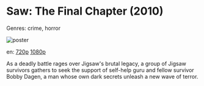 # Saw: The Final Chapter (2010)

Genres: crime, horror

![poster](http://image.tmdb.org/t/p/w500/mBQX4TCfDEk2a5mvu0Z0PFeFoUp.jpg)

en:
  [720p](magnet:?xt=urn:btih:843AD74B43D2834D39C6BB212830FA346294FE7D&tr=udp://glotorrents.pw:6969/announce&tr=udp://tracker.opentrackr.org:1337/announce&tr=udp://torrent.gresille.org:80/announce&tr=udp://tracker.openbittorrent.com:80&tr=udp://tracker.coppersurfer.tk:6969&tr=udp://tracker.leechers-paradise.org:6969&tr=udp://p4p.arenabg.ch:1337&tr=udp://tracker.internetwarriors.net:1337)
  [1080p](magnet:?xt=urn:btih:7C0A852CBAAAC91D52106C51A99B3F5C76548C04&tr=udp://glotorrents.pw:6969/announce&tr=udp://tracker.opentrackr.org:1337/announce&tr=udp://torrent.gresille.org:80/announce&tr=udp://tracker.openbittorrent.com:80&tr=udp://tracker.coppersurfer.tk:6969&tr=udp://tracker.leechers-paradise.org:6969&tr=udp://p4p.arenabg.ch:1337&tr=udp://tracker.internetwarriors.net:1337)
  


As a deadly battle rages over Jigsaw's brutal legacy, a group of Jigsaw survivors gathers to seek the support of self-help guru and fellow survivor Bobby Dagen, a man whose own dark secrets unleash a new wave of terror.